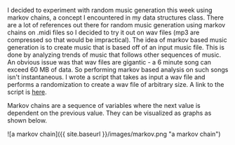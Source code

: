 I decided to experiment with random music generation this week using markov chains, a concept I encountered in my data structures class. There are a lot of references out there for random music generation using markov chains on .midi files so I decided to try it out on wav files (mp3 are compressed so that would be impractical). The idea of markov based music generation is to create music that is based off of an input music file. This is done by analyzing trends of music that follows other sequences of music. An obvious issue was that wav files are gigantic - a 6 minute song can exceed 60 MB of data. So performing markov based analysis on such songs isn't instantaneous. I wrote a script that takes as input a wav file and performs a randomization to create a wav file of arbitrary size. A link to the script is [here](https://github.com/0AdityaD/markovmusic/blob/master/generate.py).

Markov chains are a sequence of variables where the next value is dependent on the previous value. They can be visualized as graphs as shown below.

![a markov chain]({{ site.baseurl }}/images/markov.png "a markov chain") 

